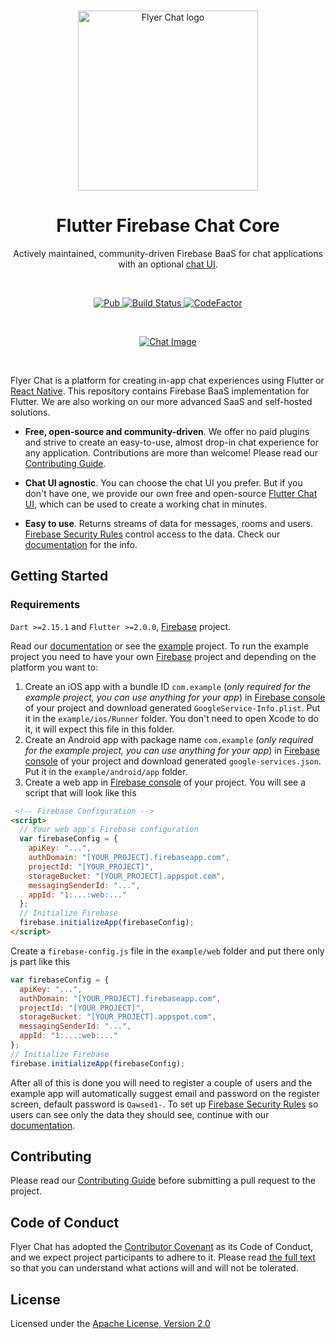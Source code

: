 <br>

<p align="center">
  <a href="https://flyer.chat">
    <img src="https://flyer.chat/assets/logo-dark.svg" width="288px" alt="Flyer Chat logo" />
  </a>
</p>

<h1 align="center">Flutter Firebase Chat Core</h1>

<p align="center">
  Actively maintained, community-driven Firebase BaaS for chat applications with an optional <a href="https://pub.dev/packages/flutter_chat_ui">chat UI</a>.
</p>

<br>

<p align="center">
  <a href="https://pub.dartlang.org/packages/flutter_firebase_chat_core">
    <img alt="Pub" src="https://img.shields.io/pub/v/flutter_firebase_chat_core" />
  </a>
  <a href="https://github.com/flyerhq/flutter_firebase_chat_core/actions?query=workflow%3Abuild">
    <img alt="Build Status" src="https://github.com/flyerhq/flutter_firebase_chat_core/workflows/build/badge.svg" />
  </a>
  <a href="https://www.codefactor.io/repository/github/flyerhq/flutter_firebase_chat_core">
    <img alt="CodeFactor" src="https://www.codefactor.io/repository/github/flyerhq/flutter_firebase_chat_core/badge" />
  </a>
</p>

<br>

<p align="center">
  <a href="https://flyer.chat">
    <img alt="Chat Image" src="https://user-images.githubusercontent.com/14123304/121787953-a6121500-cbc9-11eb-83ff-db0435d2cd57.png" />
  </a>
</p>

<br>

Flyer Chat is a platform for creating in-app chat experiences using Flutter or [React Native](https://github.com/flyerhq/react-native-firebase-chat-core). This repository contains Firebase BaaS implementation for Flutter. We are also working on our more advanced SaaS and self-hosted solutions.

* **Free, open-source and community-driven**. We offer no paid plugins and strive to create an easy-to-use, almost drop-in chat experience for any application. Contributions are more than welcome! Please read our [Contributing Guide](CONTRIBUTING.md).

* **Chat UI agnostic**. You can choose the chat UI you prefer. But if you don't have one, we provide our own free and open-source [Flutter Chat UI](https://pub.dev/packages/flutter_chat_ui), which can be used to create a working chat in minutes.

* **Easy to use**. Returns streams of data for messages, rooms and users. [Firebase Security Rules](https://firebase.google.com/docs/rules) control access to the data. Check our [documentation](https://docs.flyer.chat/flutter/firebase/firebase-overview) for the info.

## Getting Started

### Requirements

`Dart >=2.15.1` and `Flutter >=2.0.0`, [Firebase](https://firebase.google.com) project.

Read our [documentation](https://docs.flyer.chat/flutter/firebase/firebase-overview) or see the [example](https://github.com/flyerhq/flutter_firebase_chat_core/tree/main/example) project. To run the example project you need to have your own [Firebase](https://firebase.google.com) project and depending on the platform you want to:

1. Create an iOS app with a bundle ID `com.example` (*only required for the example project, you can use anything for your app*) in [Firebase console](https://console.firebase.google.com) of your project and download generated `GoogleService-Info.plist`. Put it in the `example/ios/Runner` folder. You don't need to open Xcode to do it, it will expect this file in this folder.
2. Create an Android app with package name `com.example` (*only required for the example project, you can use anything for your app*) in [Firebase console](https://console.firebase.google.com) of your project and download generated `google-services.json`. Put it in the `example/android/app` folder.
3. Create a web app in [Firebase console](https://console.firebase.google.com) of your project. You will see a script that will look like this

```html
 <!-- Firebase Configuration -->
<script>
  // Your web app's Firebase configuration
  var firebaseConfig = {
    apiKey: "...",
    authDomain: "[YOUR_PROJECT].firebaseapp.com",
    projectId: "[YOUR_PROJECT]",
    storageBucket: "[YOUR_PROJECT].appspot.com",
    messagingSenderId: "...",
    appId: "1:...:web:..."
  };
  // Initialize Firebase
  firebase.initializeApp(firebaseConfig);
</script>
```
Create a `firebase-config.js` file in the `example/web` folder and put there only js part like this

```js
var firebaseConfig = {
  apiKey: "...",
  authDomain: "[YOUR_PROJECT].firebaseapp.com",
  projectId: "[YOUR_PROJECT]",
  storageBucket: "[YOUR_PROJECT].appspot.com",
  messagingSenderId: "...",
  appId: "1:...:web:..."
};
// Initialize Firebase
firebase.initializeApp(firebaseConfig);
```

After all of this is done you will need to register a couple of users and the example app will automatically suggest email and password on the register screen, default password is `Qawsed1-`. To set up [Firebase Security Rules](https://firebase.google.com/docs/rules) so users can see only the data they should see, continue with our [documentation](https://docs.flyer.chat/flutter/firebase/firebase-rules).

## Contributing

Please read our [Contributing Guide](CONTRIBUTING.md) before submitting a pull request to the project.

## Code of Conduct

Flyer Chat has adopted the [Contributor Covenant](https://www.contributor-covenant.org) as its Code of Conduct, and we expect project participants to adhere to it. Please read [the full text](CODE_OF_CONDUCT.md) so that you can understand what actions will and will not be tolerated.

## License

Licensed under the [Apache License, Version 2.0](LICENSE)
